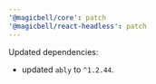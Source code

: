 ```yaml
---
'@magicbell/core': patch
'@magicbell/react-headless': patch
---
```


Updated dependencies:

- updated `ably` to `^1.2.44`.
